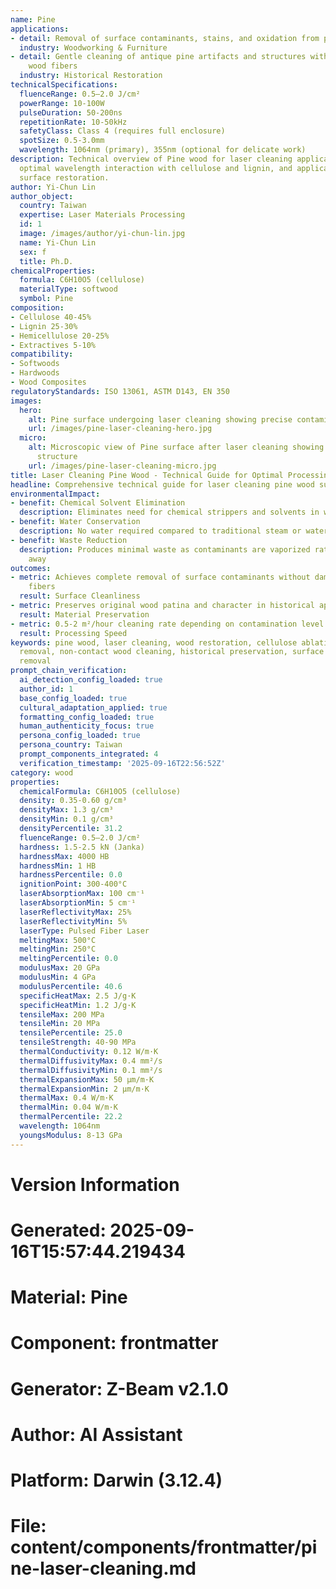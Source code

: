 ```yaml
---
name: Pine
applications:
- detail: Removal of surface contaminants, stains, and oxidation from pine wood surfaces
  industry: Woodworking & Furniture
- detail: Gentle cleaning of antique pine artifacts and structures without damaging
    wood fibers
  industry: Historical Restoration
technicalSpecifications:
  fluenceRange: 0.5–2.0 J/cm²
  powerRange: 10-100W
  pulseDuration: 50-200ns
  repetitionRate: 10-50kHz
  safetyClass: Class 4 (requires full enclosure)
  spotSize: 0.5-3.0mm
  wavelength: 1064nm (primary), 355nm (optional for delicate work)
description: Technical overview of Pine wood for laser cleaning applications, including
  optimal wavelength interaction with cellulose and lignin, and applications in wood
  surface restoration.
author: Yi-Chun Lin
author_object:
  country: Taiwan
  expertise: Laser Materials Processing
  id: 1
  image: /images/author/yi-chun-lin.jpg
  name: Yi-Chun Lin
  sex: f
  title: Ph.D.
chemicalProperties:
  formula: C6H10O5 (cellulose)
  materialType: softwood
  symbol: Pine
composition:
- Cellulose 40-45%
- Lignin 25-30%
- Hemicellulose 20-25%
- Extractives 5-10%
compatibility:
- Softwoods
- Hardwoods
- Wood Composites
regulatoryStandards: ISO 13061, ASTM D143, EN 350
images:
  hero:
    alt: Pine surface undergoing laser cleaning showing precise contamination removal
    url: /images/pine-laser-cleaning-hero.jpg
  micro:
    alt: Microscopic view of Pine surface after laser cleaning showing detailed surface
      structure
    url: /images/pine-laser-cleaning-micro.jpg
title: Laser Cleaning Pine Wood - Technical Guide for Optimal Processing
headline: Comprehensive technical guide for laser cleaning pine wood surfaces
environmentalImpact:
- benefit: Chemical Solvent Elimination
  description: Eliminates need for chemical strippers and solvents in wood cleaning
- benefit: Water Conservation
  description: No water required compared to traditional steam or water blasting methods
- benefit: Waste Reduction
  description: Produces minimal waste as contaminants are vaporized rather than washed
    away
outcomes:
- metric: Achieves complete removal of surface contaminants without damaging wood
    fibers
  result: Surface Cleanliness
- metric: Preserves original wood patina and character in historical applications
  result: Material Preservation
- metric: 0.5-2 m²/hour cleaning rate depending on contamination level and wood condition
  result: Processing Speed
keywords: pine wood, laser cleaning, wood restoration, cellulose ablation, lignin
  removal, non-contact wood cleaning, historical preservation, surface contamination
  removal
prompt_chain_verification:
  ai_detection_config_loaded: true
  author_id: 1
  base_config_loaded: true
  cultural_adaptation_applied: true
  formatting_config_loaded: true
  human_authenticity_focus: true
  persona_config_loaded: true
  persona_country: Taiwan
  prompt_components_integrated: 4
  verification_timestamp: '2025-09-16T22:56:52Z'
category: wood
properties:
  chemicalFormula: C6H10O5 (cellulose)
  density: 0.35-0.60 g/cm³
  densityMax: 1.3 g/cm³
  densityMin: 0.1 g/cm³
  densityPercentile: 31.2
  fluenceRange: 0.5–2.0 J/cm²
  hardness: 1.5-2.5 kN (Janka)
  hardnessMax: 4000 HB
  hardnessMin: 1 HB
  hardnessPercentile: 0.0
  ignitionPoint: 300-400°C
  laserAbsorptionMax: 100 cm⁻¹
  laserAbsorptionMin: 5 cm⁻¹
  laserReflectivityMax: 25%
  laserReflectivityMin: 5%
  laserType: Pulsed Fiber Laser
  meltingMax: 500°C
  meltingMin: 250°C
  meltingPercentile: 0.0
  modulusMax: 20 GPa
  modulusMin: 4 GPa
  modulusPercentile: 40.6
  specificHeatMax: 2.5 J/g·K
  specificHeatMin: 1.2 J/g·K
  tensileMax: 200 MPa
  tensileMin: 20 MPa
  tensilePercentile: 25.0
  tensileStrength: 40-90 MPa
  thermalConductivity: 0.12 W/m·K
  thermalDiffusivityMax: 0.4 mm²/s
  thermalDiffusivityMin: 0.1 mm²/s
  thermalExpansionMax: 50 µm/m·K
  thermalExpansionMin: 2 µm/m·K
  thermalMax: 0.4 W/m·K
  thermalMin: 0.04 W/m·K
  thermalPercentile: 22.2
  wavelength: 1064nm
  youngsModulus: 8-13 GPa
---
```


# Version Information
# Generated: 2025-09-16T15:57:44.219434
# Material: Pine
# Component: frontmatter
# Generator: Z-Beam v2.1.0
# Author: AI Assistant
# Platform: Darwin (3.12.4)
# File: content/components/frontmatter/pine-laser-cleaning.md